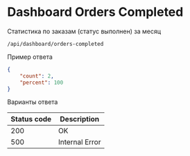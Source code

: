 Dashboard Orders Completed
===================

Статистика по заказам (статус выполнен) за месяц

```shell title="Method <span class='color-method'>GET</span>"
/api/dashboard/orders-completed
```

Пример ответа

```json title="Response <span class='color-200'>200</span>"
{
    "count": 2,
    "percent": 100
}
```

Варианты ответа

| Status code                          | Description    |
|--------------------------------------|----------------|
| <span class='color-200'>200</span>   | OK             |
| <span class='color-error'>500</span> | Internal Error |